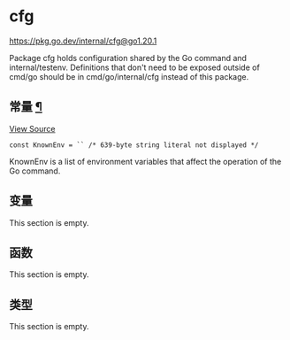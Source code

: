 # cfg

https://pkg.go.dev/internal/cfg@go1.20.1



Package cfg holds configuration shared by the Go command and internal/testenv. Definitions that don't need to be exposed outside of cmd/go should be in cmd/go/internal/cfg instead of this package.





## 常量 [¶](https://pkg.go.dev/internal/cfg@go1.20.1#pkg-constants)

[View Source](https://cs.opensource.google/go/go/+/go1.20.1:src/internal/cfg/cfg.go;l=12)

```
const KnownEnv = `` /* 639-byte string literal not displayed */
```

KnownEnv is a list of environment variables that affect the operation of the Go command.

## 变量

This section is empty.

## 函数

This section is empty.

## 类型

This section is empty.